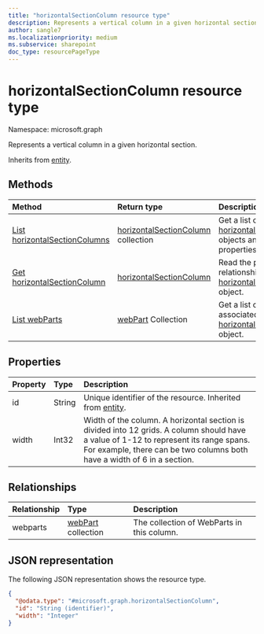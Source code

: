 ```yaml
---
title: "horizontalSectionColumn resource type"
description: Represents a vertical column in a given horizontal section
author: sangle7
ms.localizationpriority: medium
ms.subservice: sharepoint
doc_type: resourcePageType
---
```


# horizontalSectionColumn resource type

Namespace: microsoft.graph



Represents a vertical column in a given horizontal section.

Inherits from [entity](../resources/entity.md).

## Methods
|Method|Return type|Description|
|:---|:---|:---|
|[List horizontalSectionColumns](../api/horizontalsectioncolumn-list.md)|[horizontalSectionColumn](../resources/horizontalsectioncolumn.md) collection|Get a list of the [horizontalSectionColumn](../resources/horizontalsectioncolumn.md) objects and their properties.|
|[Get horizontalSectionColumn](../api/horizontalsectioncolumn-get.md)|[horizontalSectionColumn](../resources/horizontalsectioncolumn.md)|Read the properties and relationships of a [horizontalSectionColumn](../resources/horizontalsectioncolumn.md) object.|
|[List webParts](../api/webpart-list.md)|[webPart](../resources/webPart.md) Collection |Get a list of webparts associated with a [horizontalSectionColumn](../resources/horizontalsectioncolumn.md) object.|



## Properties
|Property|Type|Description|
|:---|:---|:---|
|id|String|Unique identifier of the resource. Inherited from [entity](../resources/entity.md).|
|width|Int32|Width of the column. A horizontal section is divided into 12 grids. A column should have a value of 1-12 to represent its range spans. For example, there can be two columns both have a width of 6 in a section.|

## Relationships
|Relationship|Type|Description|
|:---|:---|:---|
|webparts|[webPart](../resources/webpart.md) collection|The collection of WebParts in this column.|

## JSON representation
The following JSON representation shows the resource type.
<!-- {
  "blockType": "resource",
  "keyProperty": "id",
  "@odata.type": "microsoft.graph.horizontalSectionColumn",
  "baseType": "microsoft.graph.entity",
  "openType": false
}
-->
``` json
{
  "@odata.type": "#microsoft.graph.horizontalSectionColumn",
  "id": "String (identifier)",
  "width": "Integer"
}
```


